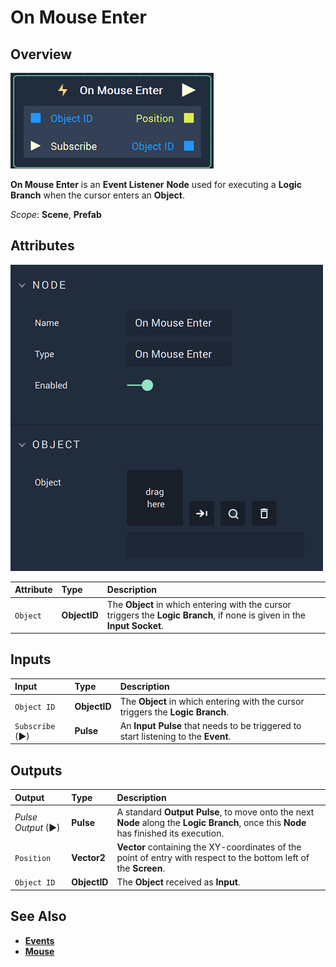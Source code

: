 # On Mouse Enter

## Overview

![The On Mouse Enter Node.](../../../.gitbook/assets/onmouseenternode.png)

**On Mouse Enter** is an **Event Listener** **Node** used for executing a **Logic Branch** when the cursor enters an **Object**.

*Scope*: **Scene**, **Prefab**

## Attributes

![The On Mouse Enter Node Attributes.](../../../.gitbook/assets/onmouseenterattributes.png)

| Attribute | Type | Description |
| :--- | :--- | :--- |
| `Object` | **ObjectID** | The **Object** in which entering with the cursor triggers the **Logic Branch**, if none is given in the **Input Socket**. |

## Inputs

| Input | Type | Description |
| :--- | :--- | :--- |
| `Object ID` | **ObjectID** | The **Object** in which entering with the cursor triggers the **Logic Branch**. |
| `Subscribe` (►)|**Pulse** | An **Input Pulse** that needs to be triggered to start listening to the **Event**. |

## Outputs

| Output | Type | Description |
| :--- | :--- | :--- |
| _Pulse Output_ \(►\) | **Pulse** | A standard **Output Pulse**, to move onto the next **Node** along the **Logic Branch**, once this **Node** has finished its execution. |
| `Position` | **Vector2** | **Vector** containing the XY-coordinates of the point of entry with respect to the bottom left of the **Screen**. |
| `Object ID` | **ObjectID** | The **Object** received as **Input**. |

## See Also

* [**Events**](../)
* [**Mouse**](./)

